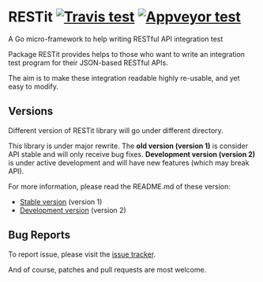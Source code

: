 # RESTit [![Travis test][travis-badge]][travis] [![Appveyor test][appveyor-badge]][appveyor]

A Go micro-framework to help writing RESTful API integration test

Package RESTit provides helps to those who want to write an
integration test program for their JSON-based RESTful APIs.

The aim is to make these integration readable highly re-usable,
and yet easy to modify.

[travis]: https://travis-ci.org/go-restit/restit?branch=master
[travis-badge]: https://api.travis-ci.org/go-restit/restit.svg?branch=master
[appveyor]: https://ci.appveyor.com/project/yookoala/restit?branch=master
[appveyor-badge]: https://ci.appveyor.com/api/projects/status/github/go-restit/restit?branch=master&svg=true


Versions
--------
Different version of RESTit library will go under different directory.

This library is under major rewrite. The **old version (version 1)** is consider
API stable and will only receive bug fixes. **Development version
(version 2)** is under active development and will have new features (which
may break API).

For more information, please read the README.md of these version:

- [Stable version][v1] (version 1)
- [Development version][v2] (version 2)

[v1]: v1/README.md
[v2]: v2/README.md


Bug Reports
-----------

To report issue, please visit the
[issue tracker](https://github.com/go-restit/restit/issues).

And of course, patches and pull requests are most welcome.
